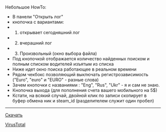 Небольшое HowTo:
* В панели "Открыть лог"
* кнопочка с вариантами:
* 1. открывает сегодняшний лог
* 2. вчерашний лог
* 3. Произвольный (окно выбора файла)
* Под кнопочкой отображается количество найденных поиском и полным списком водителей изъятым из списка
* Ниже идет окно поиска работающее в реальном времени
* Рядом чекбокс позволяющий выключать регистрозависимость ("Euro", "euro" и "EURO" - разные слова)
* Зачем кнопочки с названиями : "Eng", "Rus", "Ukr" - я и сам не знаю.
* Кнопочка выхода (для пополнения счета вашего мобильного на 5$)
* Кстати, на всякий случай, двойной клик по записи скопирует в буфер обмена ник и steam_id (разделителем служит один пробел)

***

[Скачать](http://rghost.ru/6znrMJgXB)

[VirusTotal](https://www.virustotal.com/ru/file/1a04d2237339792d68bd057431a622cf251c408bcc6356a545284eba683c5eb5/analysis/1424966977/)
